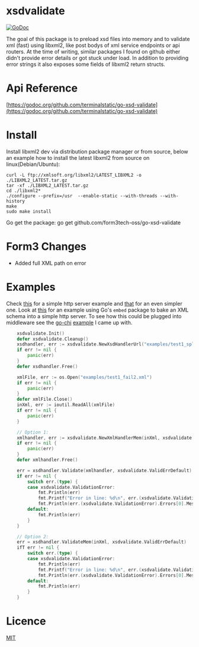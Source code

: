 # xsdvalidate
[![GoDoc](https://godoc.org/github.com/terminalstatic/go-xsd-validate?status.svg)](https://godoc.org/github.com/terminalstatic/go-xsd-validate)

The goal of this package is to preload xsd files into memory and to validate xml (fast) using libxml2, like post bodys of xml service endpoints or api routers. At the time of writing, similar packages I found on github either didn't provide error details or got stuck under load. In addition to providing error strings it also exposes some fields of libxml2 return structs. 

# Api Reference
[https://godoc.org/github.com/terminalstatic/go-xsd-validate](https://godoc.org/github.com/terminalstatic/go-xsd-validate)

# Install
Install libxml2 dev via distribution package manager or from source, below an example how to install the latest libxml2 from source on linux(Debian/Ubuntu): 

	curl -L ftp://xmlsoft.org/libxml2/LATEST_LIBXML2 -o ./LIBXML2_LATEST.tar.gz
	tar -xf ./LIBXML2_LATEST.tar.gz
	cd ./libxml2*
	./configure --prefix=/usr  --enable-static --with-threads --with-history
	make
	sudo make install
	
Go get the package:
	go get github.com/form3tech-oss/go-xsd-validate

# Form3 Changes
 - Added full XML path on error

# Examples
Check [this](./examples/_server/simple/simple.go) for a simple http server example and [that](./examples/_server/simpler/simpler.go) for an even simpler one. Look at [this](./examples/_server/simpler_mem/simpler_mem.go) for an example using Go's `embed` package to bake an XML schema into a simple http server.
To see how this could be plugged into middleware see the [go-chi](https://github.com/go-chi/chi) [example](./examples/_server/chi/chi.go) I came up with. 

```go
	xsdvalidate.Init()
	defer xsdvalidate.Cleanup()
	xsdhandler, err := xsdvalidate.NewXsdHandlerUrl("examples/test1_split.xsd", xsdvalidate.ParsErrDefault)
	if err != nil {
		panic(err)
	}
	defer xsdhandler.Free()

	xmlFile, err := os.Open("examples/test1_fail2.xml")
	if err != nil {
		panic(err)
	}
	defer xmlFile.Close()
	inXml, err := ioutil.ReadAll(xmlFile)
	if err != nil {
		panic(err)
	}

	// Option 1:
	xmlhandler, err := xsdvalidate.NewXmlHandlerMem(inXml, xsdvalidate.ParsErrDefault)
	if err != nil {
		panic(err)
	}
	defer xmlhandler.Free()

	err = xsdhandler.Validate(xmlhandler, xsdvalidate.ValidErrDefault)
	if err != nil {
		switch err.(type) {
		case xsdvalidate.ValidationError:
			fmt.Println(err)
			fmt.Printf("Error in line: %d\n", err.(xsdvalidate.ValidationError).Errors[0].Line)
			fmt.Println(err.(xsdvalidate.ValidationError).Errors[0].Message)
		default:
			fmt.Println(err)
		}
	}

	// Option 2:
	err = xsdhandler.ValidateMem(inXml, xsdvalidate.ValidErrDefault)
	ifT err != nil {
		switch err.(type) {
		case xsdvalidate.ValidationError:
			fmt.Println(err)
			fmt.Printf("Error in line: %d\n", err.(xsdvalidate.ValidationError).Errors[0].Line)
			fmt.Println(err.(xsdvalidate.ValidationError).Errors[0].Message)
		default:
			fmt.Println(err)
		}
	}
```

# Licence
[MIT](./LICENSE)
